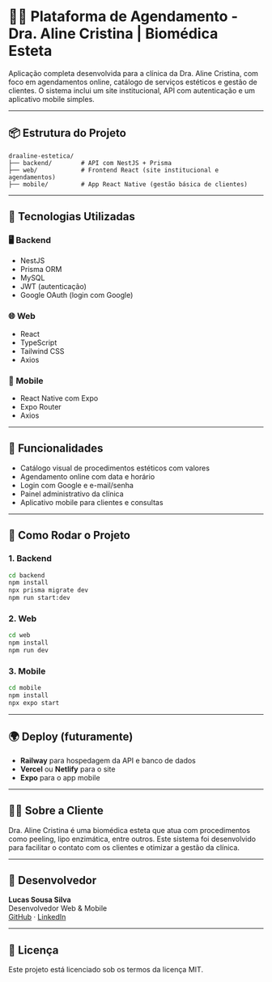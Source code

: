 # 💆‍♀️ Plataforma de Agendamento - Dra. Aline Cristina | Biomédica Esteta

Aplicação completa desenvolvida para a clínica da Dra. Aline Cristina, com foco em agendamentos online, catálogo de serviços estéticos e gestão de clientes. O sistema inclui um site institucional, API com autenticação e um aplicativo mobile simples.

---

## 📦 Estrutura do Projeto

```
draaline-estetica/
├── backend/        # API com NestJS + Prisma
├── web/            # Frontend React (site institucional e agendamentos)
├── mobile/         # App React Native (gestão básica de clientes)
```

---

## 🧪 Tecnologias Utilizadas

### 🖥️ Backend
- NestJS
- Prisma ORM
- MySQL
- JWT (autenticação)
- Google OAuth (login com Google)

### 🌐 Web
- React
- TypeScript
- Tailwind CSS
- Axios

### 📱 Mobile
- React Native com Expo
- Expo Router
- Axios

---

## 📅 Funcionalidades

- Catálogo visual de procedimentos estéticos com valores
- Agendamento online com data e horário
- Login com Google e e-mail/senha
- Painel administrativo da clínica
- Aplicativo mobile para clientes e consultas

---

## 🚀 Como Rodar o Projeto

### 1. Backend
```bash
cd backend
npm install
npx prisma migrate dev
npm run start:dev
```

### 2. Web
```bash
cd web
npm install
npm run dev
```

### 3. Mobile
```bash
cd mobile
npm install
npx expo start
```

---

## 🌍 Deploy (futuramente)

- **Railway** para hospedagem da API e banco de dados
- **Vercel** ou **Netlify** para o site
- **Expo** para o app mobile

---

## 👩‍⚕️ Sobre a Cliente

Dra. Aline Cristina é uma biomédica esteta que atua com procedimentos como peeling, lipo enzimática, entre outros. Este sistema foi desenvolvido para facilitar o contato com os clientes e otimizar a gestão da clínica.

---

## 👤 Desenvolvedor

**Lucas Sousa Silva**  
Desenvolvedor Web & Mobile  
[GitHub](https://github.com/Lucas-SousaS) · [LinkedIn](https://www.linkedin.com/in/lucas-sousa-0796a4308/)

---

## 📄 Licença

Este projeto está licenciado sob os termos da licença MIT.
